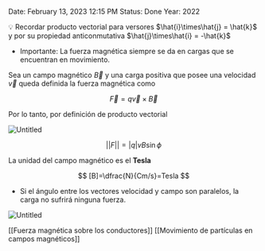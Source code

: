 
Date: February 13, 2023 12:15 PM
Status: Done
Year: 2022

<aside>
💡 Recordar producto vectorial para versores $\hat{i}\times\hat{j} = \hat{k}$ y por su propiedad anticonmutativa $\hat{j}\times\hat{i} = -\hat{k}$

</aside>

- Importante: La fuerza magnética siempre se da en cargas que se encuentran en movimiento.

Sea un campo magnético $\vec{B}$ y una carga positiva que posee una velocidad $\vec{v}$ queda definida la fuerza magnética como 

$$
\vec{F}=q\vec{v}\times\vec{B}
$$

Por lo tanto, por definición de producto vectorial

![Untitled](_private/Images/Fuerza%20magnética/Untitled.png)

$$
||F||=|q|vB\sin\phi
$$

La unidad del campo magnético es el **Tesla**

$$
[B]=\dfrac{N}{Cm/s}=Tesla
$$

- Si el ángulo entre los vectores velocidad y campo son paralelos, la carga no sufrirá ninguna fuerza.

![Untitled](_private/Images/Fuerza%20magnética/Untitled%201.png)

[[Fuerza magnética sobre los conductores]]
[[Movimiento de partículas en campos magnéticos]]
